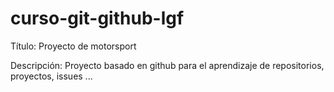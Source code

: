 # curso-git-github-lgf

Título: Proyecto de motorsport

Descripción: Proyecto basado en github para el aprendizaje de repositorios, proyectos, issues ...

